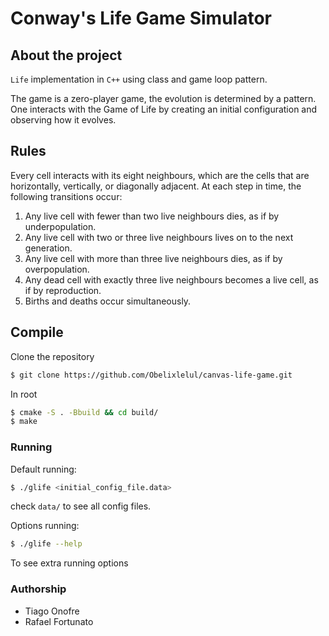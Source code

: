 # Conway's Life Game Simulator
## About the project
`Life` implementation in `C++` using class and game loop pattern.

The game is a zero-player game, the evolution is determined by a pattern. One interacts with the Game of Life by creating an initial configuration and observing how it evolves.
## Rules
Every cell interacts with its eight neighbours, which are the cells that are horizontally, vertically, or diagonally adjacent. At each step in time, the following transitions occur:

1. Any live cell with fewer than two live neighbours dies, as if by underpopulation.
2. Any live cell with two or three live neighbours lives on to the next generation.
3. Any live cell with more than three live neighbours dies, as if by overpopulation.
4. Any dead cell with exactly three live neighbours becomes a live cell, as if by reproduction.
5. Births and deaths occur simultaneously.

## Compile
Clone the repository
```bash
$ git clone https://github.com/Obelixlelul/canvas-life-game.git
```

In root
```bash
$ cmake -S . -Bbuild && cd build/
$ make
````

### Running

Default running:
```bash
$ ./glife <initial_config_file.data>
````
check `data/` to see all config files.

Options running:
```bash
$ ./glife --help
````
To see extra running options

### Authorship
* Tiago Onofre
* Rafael Fortunato




